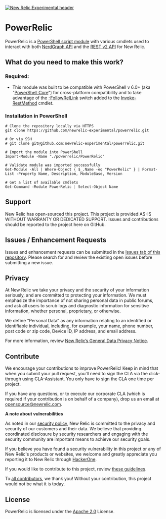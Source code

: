 [![New Relic Experimental header](https://github.com/newrelic/opensource-website/raw/master/src/images/categories/Experimental.png)](https://opensource.newrelic.com/oss-category/#new-relic-experimental)

# PowerRelic
PowerRelic is a [PowerShell script module](https://docs.microsoft.com/en-us/powershell/scripting/learn/ps101/10-script-modules?view=powershell-7) with various cmdlets used to interact with both [NerdGraph API](https://docs.newrelic.com/docs/apis/nerdgraph/get-started/introduction-new-relic-nerdgraph) and the [REST v2 API](https://docs.newrelic.com/docs/apis/rest-api-v2) for New Relic.

## What do you need to make this work?

### Required:

  * This module was built to be compatible with PowerShell v 6.0+ (aka "[PowerShell Core](https://github.com/PowerShell/PowerShell)") for cross-platform compatibility and to take advantage of the [-FollowRelLink](https://docs.microsoft.com/en-us/powershell/scripting/whats-new/what-s-new-in-powershell-core-60?view=powershell-7#web-cmdlets) switch added to the [Invoke-RestMethod](https://docs.microsoft.com/en-us/powershell/module/microsoft.powershell.utility/invoke-restmethod?view=powershell-7) cmdlet.

### Installation in PowerShell
```pwsh
# Clone the repository locally via HTTPS
git clone https://github.com/newrelic-experimental/powerrelic.git

# Or via SSH
# git clone git@github.com:newrelic-experimental/powerrelic.git

# Import the module into PowerShell
Import-Module -Name "./powerrelic/PowerRelic"

# Validate module was imported successfully
Get-Module -All | Where-Object { $_.Name -eq "PowerRelic" } | Format-List -Property Name, Description, ModuleBase, Version

# Get a list of available cmdlets
Get-Command -Module PowerRelic | Select-Object Name
```

  
## Support

New Relic has open-sourced this project. This project is provided AS-IS WITHOUT WARRANTY OR DEDICATED SUPPORT. Issues and contributions should be reported to the project here on GitHub.

## Issues / Enhancement Requests

Issues and enhancement requests can be submitted in the [Issues tab of this repository](../../issues). Please search for and review the existing open issues before submitting a new issue.

## Privacy

At New Relic we take your privacy and the security of your information seriously, and are committed to protecting your information. We must emphasize the importance of not sharing personal data in public forums, and ask all users to scrub logs and diagnostic information for sensitive information, whether personal, proprietary, or otherwise.

We define “Personal Data” as any information relating to an identified or identifiable individual, including, for example, your name, phone number, post code or zip code, Device ID, IP address, and email address.

For more information, review [New Relic’s General Data Privacy Notice](https://newrelic.com/termsandconditions/privacy).

## Contribute

We encourage your contributions to improve PowerRelic! Keep in mind that when you submit your pull request, you'll need to sign the CLA via the click-through using CLA-Assistant. You only have to sign the CLA one time per project.

If you have any questions, or to execute our corporate CLA (which is required if your contribution is on behalf of a company), drop us an email at opensource@newrelic.com.

**A note about vulnerabilities**

As noted in our [security policy](../../security/policy), New Relic is committed to the privacy and security of our customers and their data. We believe that providing coordinated disclosure by security researchers and engaging with the security community are important means to achieve our security goals.

If you believe you have found a security vulnerability in this project or any of New Relic's products or websites, we welcome and greatly appreciate you reporting it to New Relic through [HackerOne](https://hackerone.com/newrelic).

If you would like to contribute to this project, review [these guidelines](./CONTRIBUTING.md).

To [all contributors](https://github.com/newrelic-experimental/powerrelic/graphs/contributors), we thank you!  Without your contribution, this project would not be what it is today.

## License

PowerRelic is licensed under the [Apache 2.0](http://apache.org/licenses/LICENSE-2.0.txt) License.